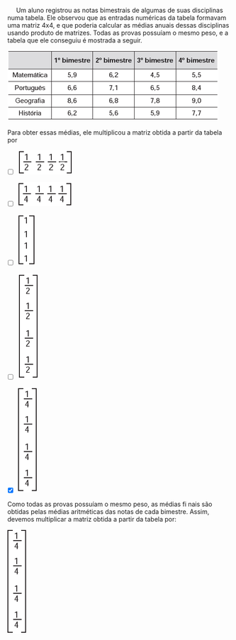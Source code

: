 

     Um aluno registrou as notas bimestrais de algumas de suas disciplinas numa tabela. Ele observou que as entradas numéricas da tabela formavam uma matriz 4x4, e que poderia calcular as médias anuais dessas disciplinas usando produto de matrizes. Todas as provas possuíam o mesmo peso, e a tabela que ele conseguiu é mostrada a seguir.

![](73bed424-d642-6d71-5674-f50f6155c9a8.png)

Para obter essas médias, ele multiplicou a matriz obtida a partir da tabela por



- [ ] ![](c5d7b649-d059-3fe6-ce4e-afbd868b09b6.png)
- [ ] ![](b47f6fef-aa21-cf93-9efe-ffbad8d4df5f.png)
- [ ] ![](94deab03-e374-9c1d-2455-66bff90c5679.png)
- [ ] ![](57536c57-a023-2b61-1bc7-27ebd7a1af61.png)
- [x] ![](54be2c16-ec3c-63b8-e631-2fe6cc8c7a19.png)


Como todas as provas possuíam o mesmo peso, as médias fi nais são obtidas pelas médias aritméticas das notas de cada bimestre. Assim, devemos multiplicar a matriz obtida a partir da tabela por:

![](86610fec-1935-e8af-b286-33c3daacda69.png)

        